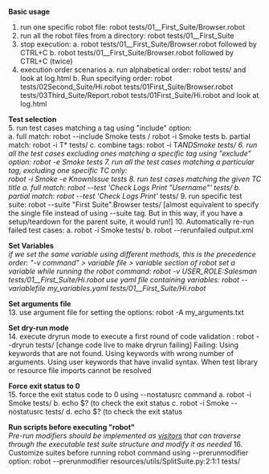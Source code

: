 **Basic usage**<br>
1. run one specific robot file:  robot tests/01__First_Suite/Browser.robot
2. run all the robot files from a directory: 
 robot tests/01__First_Suite
3. stop execution:
	a. robot tests/01__First_Suite/Browser.robot followed by CTRL+C
	b. robot tests/01__First_Suite/Browser.robot followed by CTRL+C (twice)
4. execution order scenarios
	a. run alphabetical order: robot tests/ and look at log.html
	b. Run specifying order: robot tests/02Second_Suite/Hi.robot tests/01First_Suite/Browser.robot tests/03Third_Suite/Report.robot tests/01First_Suite/Hi.robot and look at log.html

**Test selection**<br>
5. run test cases matching a tag using "include" option:    
	a. full match: robot --include Smoke tests / robot -i Smoke tests
	b. partial match: robot -i T*  tests/
	c. combine tags: robot -i T*ANDSmoke  tests/
6. run all the test cases excluding ones matching a specific tag using "exclude" option:   robot -e Smoke tests
7. run all the test cases matching a particular tag, excluding one specific TC only:  
robot -i Smoke -e KnownIssue tests
8. run test cases matching the given TC title
	a. full match:   robot --test 'Check Logs Print "Username"' tests/
	b. partial match:  robot --test 'Check Logs Print'*  tests/
9. run specific test suite: robot --suite "First Suite".Browser tests/ [almost equivalent to specify the single file instead of using --suite tag. But in this way, if you have a setup/teardown for the parent suite, it would run!] 
10. Automatically re-run failed test cases: 
	a. robot -i Smoke tests/
	b. robot --rerunfailed output.xml

**Set Variables** <br>
*if we set the same variable using different methods, this is the precedence order: "-v command" > variable file > variable section of robot 
set a variable while running the robot command:  robot -v USER_ROLE:Salesman tests/01__First_Suite/Hi.robot
use yaml file containing variables: robot --variablefile my_variables.yaml tests/01__First_Suite/Hi.robot*

**Set arguments file**<br>
13. use argument file for setting the options: robot -A my_arguments.txt 

**Set dry-run mode**<br>
14. execute dryrun mode to execute a first round of code validation : robot --dryrun tests/ [change code live to make dryrun failing]
Failing:
Using keywords that are not found.
Using keywords with wrong number of arguments.
Using user keywords that have invalid syntax.
When test library or resource file imports cannot be resolved

**Force exit status to 0**<br>
15. force the exit status code to 0 using --nostatusrc command
	a. robot -i Smoke  tests/
	b. echo $? (to check the exit status
	c. robot -i Smoke --nostatusrc tests/
	d. echo $? (to check the exit status

**Run scripts before executing "robot"** <br>
*Pre-run modifiers should be implemented as [visitors](https://robot-framework.readthedocs.io/en/master/autodoc/robot.model.html#module-robot.model.visitor) that can traverse through the executable test suite structure and modify it as needed*
16. Customize suites before running robot command using --prerunmodifier option: robot --prerunmodifier resources/utils/SplitSuite.py:2:1:1 tests/
